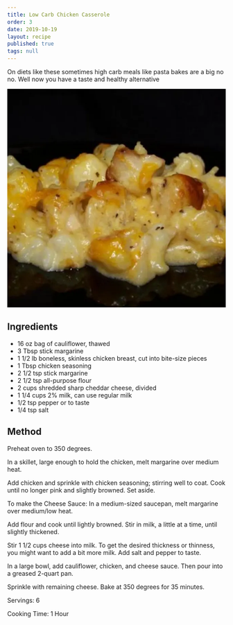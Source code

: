 ```yaml
---
title: Low Carb Chicken Casserole
order: 3
date: 2019-10-19
layout: recipe
published: true
tags: null
---
```

On diets like these sometimes high carb meals like pasta bakes are a big no no. Well now you have a taste and healthy alternative

![Low Carb Chicken Casserole](../uploads/unnamed.webp)

## Ingredients

* 16 oz bag of cauliflower, thawed
* 3 Tbsp stick margarine
* 1 1/2 lb boneless, skinless chicken breast, cut into bite-size pieces
* 1 Tbsp chicken seasoning
* 2 1/2 tsp stick margarine
* 2 1/2 tsp all-purpose flour
* 2 cups shredded sharp cheddar cheese, divided
* 1 1/4 cups 2% milk, can use regular milk
* 1/2 tsp pepper or to taste
* 1/4 tsp salt

## Method

Preheat oven to 350 degrees.

In a skillet, large enough to hold the chicken, melt margarine over medium heat.

Add chicken and sprinkle with chicken seasoning; stirring well to coat. Cook until no longer pink and slightly browned. Set aside.

To make the Cheese Sauce: In a medium-sized saucepan, melt margarine over medium/low heat.

Add flour and cook until lightly browned. Stir in milk, a little at a time, until slightly thickened.

Stir 1 1/2 cups cheese into milk. To get the desired thickness or thinness, you might want to add a bit more milk. Add salt and pepper to taste.

In a large bowl, add cauliflower, chicken, and cheese sauce. Then pour into a greased 2-quart pan.

Sprinkle with remaining cheese. Bake at 350 degrees for 35 minutes.

Servings: 6

Cooking Time: 1 Hour